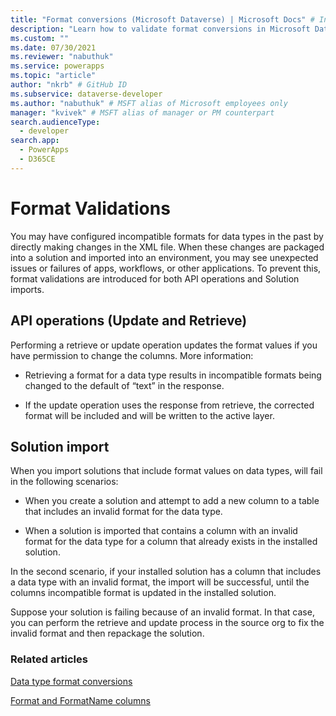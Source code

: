 ```yaml
---
title: "Format conversions (Microsoft Dataverse) | Microsoft Docs" # Intent and product brand in a unique string of 43-59 chars including spaces
description: "Learn how to validate format conversions in Microsoft Dataverse." # 115-145 characters including spaces. This abstract displays in the search result.
ms.custom: ""
ms.date: 07/30/2021
ms.reviewer: "nabuthuk"
ms.service: powerapps
ms.topic: "article"
author: "nkrb" # GitHub ID
ms.subservice: dataverse-developer
ms.author: "nabuthuk" # MSFT alias of Microsoft employees only
manager: "kvivek" # MSFT alias of manager or PM counterpart
search.audienceType: 
  - developer
search.app: 
  - PowerApps
  - D365CE
---
```


# Format Validations

You may have configured incompatible formats for data types in the past by directly making changes in the XML file. When these changes are packaged into a solution and imported into an environment, you may see unexpected issues or failures of apps, workflows, or other applications. To prevent this, format validations are introduced for both API operations and Solution imports.

## API operations (Update and Retrieve)

Performing a retrieve or update operation updates the format values if you have permission to change the columns. More information:

- Retrieving a format for a data type results in incompatible formats being changed to the default of “text” in the response.

- If the update operation uses the response from retrieve, the corrected format will be included and will be written to the active layer.

## Solution import

When you import solutions that include format values on data types, will fail in the following scenarios:

- When you create a solution and attempt to add a new column to a table that includes an invalid format for the data type.

- When a solution is imported that contains a column with an invalid format for the data type for a column that already exists in the installed solution.

In the second scenario, if your installed solution has a column that includes a data type with an invalid format, the import will be successful, until the columns incompatible format is updated in the installed solution.

Suppose your solution is failing because of an invalid format. In that case, you can perform the retrieve and update process in the source org to fix the invalid format and then repackage the solution.

### Related articles

[Data type format conversions](data-type-format-conversions.md)

[Format and FormatName columns](format-and-formatname-columns.md)